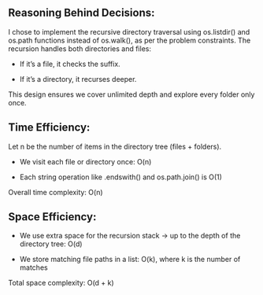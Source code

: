 
## Reasoning Behind Decisions:

I chose to implement the recursive directory traversal using os.listdir() and os.path functions instead of os.walk(), as per the problem constraints. The recursion handles both directories and files:

* If it’s a file, it checks the suffix.

* If it’s a directory, it recurses deeper.

This design ensures we cover unlimited depth and explore every folder only once.

## Time Efficiency:

Let n be the number of items in the directory tree (files + folders).

* We visit each file or directory once: O(n)

* Each string operation like .endswith() and os.path.join() is O(1)

Overall time complexity: O(n)

## Space Efficiency:

* We use extra space for the recursion stack → up to the depth of the directory tree: O(d)

* We store matching file paths in a list: O(k), where k is the number of matches

Total space complexity: O(d + k)
